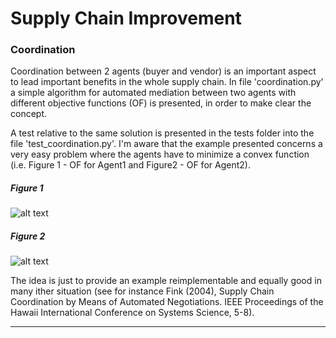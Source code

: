 # Supply Chain Improvement

### Coordination

Coordination between 2 agents (buyer and vendor) is an important aspect to lead important benefits in the whole supply chain.
In file 'coordination.py' a simple algorithm for automated mediation between two agents with different objective functions (OF)
is presented, in order to make clear the concept.


A test relative to the same solution is presented in the tests folder into the file 'test_coordination.py'.
I'm aware that the example presented concerns a very easy problem where the agents have to minimize a convex function (i.e.
Figure 1 - OF for Agent1 and Figure2 - OF for Agent2). 

##### Figure 1
![alt text](https://github.com/mattianeroni/industry-algorithms/supply-chain/blob/main/im1.png)

##### Figure 2
![alt text](https://github.com/mattianeroni/industry-algorithms/supply-chain/im2.png)


The idea is just to provide an example reimplementable and equally good in many ither situation (see for instance Fink (2004),
Supply Chain Coordination by Means of Automated Negotiations. IEEE Proceedings of the Hawaii International Conference on 
Systems Science, 5-8).

-----------------------------------------------------------------------------------------------------------------------------
